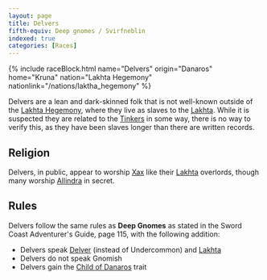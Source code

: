 ```yaml
---
layout: page
title: Delvers
fifth-equiv: Deep gnomes / Svirfneblin
indexed: true
categories: [Races]
---
```


{% include raceBlock.html name="Delvers" origin="Danaros" home="Kruna" nation="Lakhta Hegemony" nationlink="/nations/laktha_hegemony" %}

Delvers are a lean and dark-skinned folk that is not well-known outside of the [Lakhta Hegemony](/races/delvers), where they live as slaves
to the [Lakhta](/races/lakhta). While it is suspected they are related to the [Tinkers](/races/tinkers) in some way, there
is no way to verify this, as they have been slaves longer than there are written records.

## Religion

Delvers, in public, appear to worship [Xax](/pantheons/the_unscathed) like their [Lakhta](/races/lakhta) overlords, though
many worship [Allindra](/pantheons/the_unscathed) in secret.

## Rules

Delvers follow the same rules as **Deep Gnomes** as stated in the Sword Coast Adventurer's Guide, page 115, with the following addition:

- Delvers speak [Delver](/general/languages) (instead of Undercommon) and [Lakhta](/general/languages)
- Delvers do not speak Gnomish
- Delvers gain the [Child of Danaros](/rules/child_of_danaros) trait
